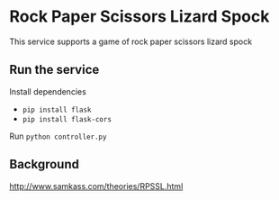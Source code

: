 # Rock Paper Scissors Lizard Spock 
This service supports a game of rock paper scissors lizard spock

## Run the service
Install dependencies
- `pip install flask`
- `pip install flask-cors`

Run `python controller.py`

## Background
http://www.samkass.com/theories/RPSSL.html